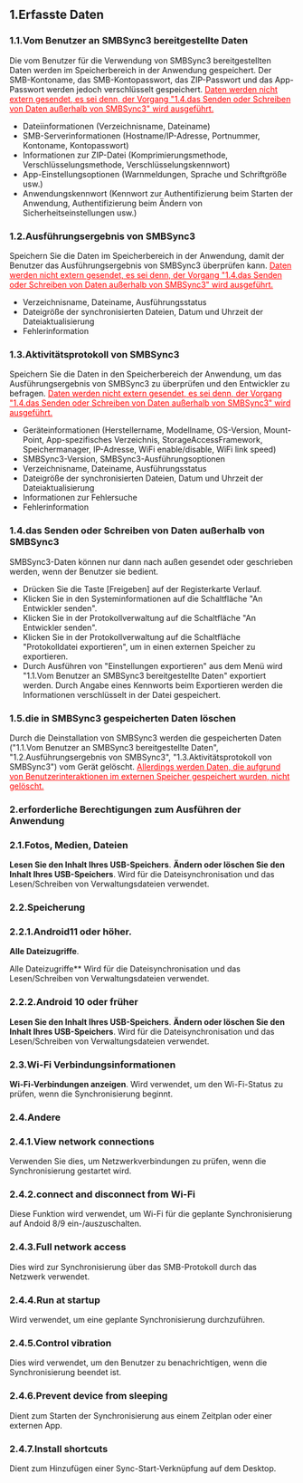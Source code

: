 ## 1.Erfasste Daten
### 1.1.Vom Benutzer an SMBSync3 bereitgestellte Daten

Die vom Benutzer für die Verwendung von SMBSync3 bereitgestellten Daten werden im Speicherbereich in der Anwendung gespeichert.
Der SMB-Kontoname, das SMB-Kontopasswort, das ZIP-Passwort und das App-Passwort werden jedoch verschlüsselt gespeichert.
<span style="color: red;"><u>Daten werden nicht extern gesendet, es sei denn, der Vorgang "1.4.das Senden oder Schreiben von Daten außerhalb von SMBSync3" wird ausgeführt.</u></span>

- Dateiinformationen (Verzeichnisname, Dateiname)
- SMB-Serverinformationen (Hostname/IP-Adresse, Portnummer, Kontoname, Kontopasswort)
- Informationen zur ZIP-Datei (Komprimierungsmethode, Verschlüsselungsmethode, Verschlüsselungskennwort)
- App-Einstellungsoptionen (Warnmeldungen, Sprache und Schriftgröße usw.)
- Anwendungskennwort (Kennwort zur Authentifizierung beim Starten der Anwendung, Authentifizierung beim Ändern von Sicherheitseinstellungen usw.)

### 1.2.Ausführungsergebnis von SMBSync3

Speichern Sie die Daten im Speicherbereich in der Anwendung, damit der Benutzer das Ausführungsergebnis von SMBSync3 überprüfen kann.
<span style="color: red;"><u>Daten werden nicht extern gesendet, es sei denn, der Vorgang "1.4.das Senden oder Schreiben von Daten außerhalb von SMBSync3" wird ausgeführt.</u></span>

- Verzeichnisname, Dateiname, Ausführungsstatus
- Dateigröße der synchronisierten Dateien, Datum und Uhrzeit der Dateiaktualisierung
- Fehlerinformation

### 1.3.Aktivitätsprotokoll von SMBSync3

Speichern Sie die Daten in den Speicherbereich der Anwendung, um das Ausführungsergebnis von SMBSync3 zu überprüfen und den Entwickler zu befragen.
<span style="color: red;"><u>Daten werden nicht extern gesendet, es sei denn, der Vorgang "1.4.das Senden oder Schreiben von Daten außerhalb von SMBSync3" wird ausgeführt.</u></span>

- Geräteinformationen (Herstellername, Modellname, OS-Version, Mount-Point, App-spezifisches Verzeichnis, StorageAccessFramework, Speichermanager, IP-Adresse, WiFi enable/disable, WiFi link speed)
- SMBSync3-Version, SMBSync3-Ausführungsoptionen
- Verzeichnisname, Dateiname, Ausführungsstatus
- Dateigröße der synchronisierten Dateien, Datum und Uhrzeit der Dateiaktualisierung
- Informationen zur Fehlersuche
- Fehlerinformation

### 1.4.das Senden oder Schreiben von Daten außerhalb von SMBSync3

SMBSync3-Daten können nur dann nach außen gesendet oder geschrieben werden, wenn der Benutzer sie bedient.

- Drücken Sie die Taste [Freigeben] auf der Registerkarte Verlauf.
- Klicken Sie in den Systeminformationen auf die Schaltfläche "An Entwickler senden".
- Klicken Sie in der Protokollverwaltung auf die Schaltfläche "An Entwickler senden".
- Klicken Sie in der Protokollverwaltung auf die Schaltfläche "Protokolldatei exportieren", um in einen externen Speicher zu exportieren.
- Durch Ausführen von "Einstellungen exportieren" aus dem Menü wird "1.1.Vom Benutzer an SMBSync3 bereitgestellte Daten" exportiert werden.
Durch Angabe eines Kennworts beim Exportieren werden die Informationen verschlüsselt in der Datei gespeichert.

### 1.5.die in SMBSync3 gespeicherten Daten löschen

Durch die Deinstallation von SMBSync3 werden die gespeicherten Daten ("1.1.Vom Benutzer an SMBSync3 bereitgestellte Daten", "1.2.Ausführungsergebnis von SMBSync3", "1.3.Aktivitätsprotokoll von SMBSync3") vom Gerät gelöscht.
<span style="color: red;"><u>Allerdings werden Daten, die aufgrund von Benutzerinteraktionen im externen Speicher gespeichert wurden, nicht gelöscht.</u></span>

### 2.erforderliche Berechtigungen zum Ausführen der Anwendung

### 2.1.Fotos, Medien, Dateien
**Lesen Sie den Inhalt Ihres USB-Speichers**.
**Ändern oder löschen Sie den Inhalt Ihres USB-Speichers**.
Wird für die Dateisynchronisation und das Lesen/Schreiben von Verwaltungsdateien verwendet.

### 2.2.Speicherung

### 2.2.1.Android11 oder höher.
**Alle Dateizugriffe**.

Alle Dateizugriffe** Wird für die Dateisynchronisation und das Lesen/Schreiben von Verwaltungsdateien verwendet.

### 2.2.2.Android 10 oder früher
**Lesen Sie den Inhalt Ihres USB-Speichers**.
**Ändern oder löschen Sie den Inhalt Ihres USB-Speichers**.
Wird für die Dateisynchronisation und das Lesen/Schreiben von Verwaltungsdateien verwendet.

### 2.3.Wi-Fi Verbindungsinformationen
**Wi-Fi-Verbindungen anzeigen**.
Wird verwendet, um den Wi-Fi-Status zu prüfen, wenn die Synchronisierung beginnt.

### 2.4.Andere
### 2.4.1.View network connections
Verwenden Sie dies, um Netzwerkverbindungen zu prüfen, wenn die Synchronisierung gestartet wird.
### 2.4.2.connect and disconnect from Wi-Fi
Diese Funktion wird verwendet, um Wi-Fi für die geplante Synchronisierung auf Andoid 8/9 ein-/auszuschalten.
### 2.4.3.Full network access
Dies wird zur Synchronisierung über das SMB-Protokoll durch das Netzwerk verwendet.
### 2.4.4.Run at startup
Wird verwendet, um eine geplante Synchronisierung durchzuführen.
### 2.4.5.Control vibration
Dies wird verwendet, um den Benutzer zu benachrichtigen, wenn die Synchronisierung beendet ist.
### 2.4.6.Prevent device from sleeping
Dient zum Starten der Synchronisierung aus einem Zeitplan oder einer externen App.
### 2.4.7.Install shortcuts
Dient zum Hinzufügen einer Sync-Start-Verknüpfung auf dem Desktop.
